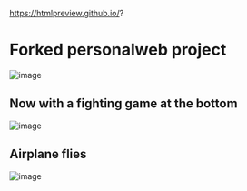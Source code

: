 https://htmlpreview.github.io/?

# Forked personalweb project

![image](https://github.com/user-attachments/assets/5673b200-da9f-4308-a185-4c17a2ffcc90)

## Now with a fighting game at the bottom

![image](https://github.com/user-attachments/assets/4db79a9c-39c3-43b2-8a19-b6761dd6e430)

## Airplane flies

![image](https://github.com/user-attachments/assets/bf9c0079-43f4-4743-8e26-deee0988c242)
